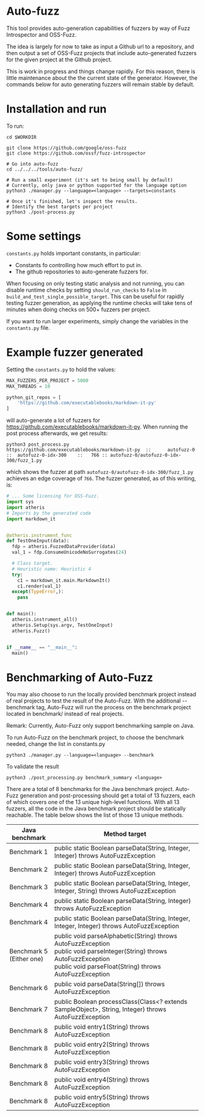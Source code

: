 # Auto-fuzz
This tool provides auto-generation capabilities of fuzzers by way of Fuzz
Introspector and OSS-Fuzz.

The idea is largely for now to take as input a Github url to a repository,
and then output a set of OSS-Fuzz projects that include auto-generated fuzzers
for the given project at the Github project.

This is work in progress and things change rapidly. For this reason, there is
little maintenance about the the current state of the generator. However, the
commands below for auto generating fuzzers will remain stable by default.

# Installation and run
To run:
```
cd $WORKDIR

git clone https://github.com/google/oss-fuzz
git clone https://github.com/ossf/fuzz-introspector

# Go into auto-fuzz
cd ../../../tools/auto-fuzz/

# Run a small experiment (it's set to being small by default)
# Currently, only java or python supported for the language option
python3 ./manager.py --language=<language> --targets=constants

# Once it's finished, let's inspect the results.
# Identify the best targets per project
python3 ./post-process.py
```

# Some settings
`constants.py` holds important constants, in particular:
- Constants fo controlling how much effort to put in.
- The github repositories to auto-generate fuzzers for.

When focusing on only testing static analysis and not running, you can disable
runtime checks by setting `should_run_checks` to `False` in `build_and_test_single_possible_target`.
This can be useful for rapidly testing fuzzer generation, as applying the runtime
checks will take tens of minutes when doing checks on 500+ fuzzers per project.

If you want to run larger experiments, simply change the variables in the
`constants.py` file.

# Example fuzzer generated
Setting the `constants.py` to hold the values:

```python
MAX_FUZZERS_PER_PROJECT = 5000
MAX_THREADS = 10

python_git_repos = [
    'https://github.com/executablebooks/markdown-it-py'
]
```

will auto-generate a lot of fuzzers for https://github.com/executablebooks/markdown-it-py.
When running the post process afterwards, we get results:

```
python3 post_process.py
https://github.com/executablebooks/markdown-it-py  ::      autofuzz-0 ::  autofuzz-0-idx-300    ::   766 :: autofuzz-0/autofuzz-0-idx-300/fuzz_1.py
```
which shows the fuzzer at path `autofuzz-0/autofuzz-0-idx-300/fuzz_1.py`
achieves an edge coverage of `766`. The fuzzer generated, as of this writing,
is:
```python
# ... Some licensing for OSS-Fuzz.
import sys
import atheris
# Imports by the generated code
import markdown_it


@atheris.instrument_func
def TestOneInput(data):
  fdp = atheris.FuzzedDataProvider(data)
  val_1 = fdp.ConsumeUnicodeNoSurrogates(24)

  # Class target.
  # Heuristic name: Heuristic 4
  try:
    c1 = markdown_it.main.MarkdownIt()
    c1.render(val_1)
  except(TypeError,):
    pass


def main():
  atheris.instrument_all()
  atheris.Setup(sys.argv, TestOneInput)
  atheris.Fuzz()


if __name__ == "__main__":
  main()
```
# Benchmarking of Auto-Fuzz
You may also choose to run the locally provided benchmark project 
instead of real projects to test the result of the Auto-Fuzz. 
With the additional --benchmark tag, Auto-Fuzz will run the
process on the benchmark project located in benchmark/<language>
instead of real projects.

Remark: Currently, Auto-Fuzz only support benchmarking sample on Java.

To run Auto-Fuzz on the benchmark project, to choose the benchmark needed, change the list in constants.py
```
python3 ./manager.py --language=<language> --benchmark
```

To validate the result
```
python3 ./post_processing.py benchmark_summary <language>
```


There are a total of 8 benchmarks for the Java benchmark project. Auto-Fuzz generation and post-processing should get a total of 13 fuzzers, each of which covers one of the 13 unique high-level functions. With all 13 fuzzers, all the code in the Java benchmark project should be statically reachable. The table below shows the list of those 13 unique methods.

| Java benchmark              | Method target                                                                                                                                                                                              |
|-----------------------------|------------------------------------------------------------------------------------------------------------------------------------------------------------------------------------------------------------|
| Benchmark 1                 | public static Boolean parseData(String, Integer, Integer) throws AutoFuzzException                                                                                                                         |
| Benchmark 2                 | public static Boolean parseData(String, Integer, Integer) throws AutoFuzzException                                                                                                                         |
| Benchmark 3                 | public static Boolean parseData(String, Integer, Integer, String) throws AutoFuzzException                                                                                                                 |
| Benchmark 4                 | public static Boolean parseData(String, Integer) throws AutoFuzzException                                                                                                                                  |
| Benchmark 4                 | public static Boolean parseData(String, Integer, Integer, Integer) throws AutoFuzzException                                                                                                                |
| Benchmark 5<br>(Either one) | public void parseAlphabetic(String) throws AutoFuzzException <br>public void parseInteger(String) throws AutoFuzzException<br>public void parseFloat(String) throws AutoFuzzException |
| Benchmark 6                 | public void parseData(String[]) throws AutoFuzzException                                                                                                                                                   |
| Benchmark 7                 | public Boolean processClass(Class<? extends SampleObject>, String, Integer) throws AutoFuzzException                                                                                                |
| Benchmark 8                 | public void entry1(String) throws AutoFuzzException                                                                                                                                                        |
| Benchmark 8                 | public void entry2(String) throws AutoFuzzException                                                                                                                                                        |
| Benchmark 8                 | public void entry3(String) throws AutoFuzzException                                                                                                                                                        |
| Benchmark 8                 | public void entry4(String) throws AutoFuzzException                                                                                                                                                        |
| Benchmark 8                 | public void entry5(String) throws AutoFuzzException
